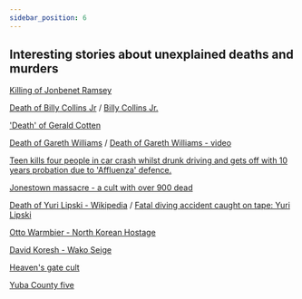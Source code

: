```yaml
---
sidebar_position: 6
---
```


## Interesting stories about unexplained deaths and murders

[Killing of Jonbenet Ramsey](https://en.wikipedia.org/wiki/Killing_of_JonBen%C3%A9t_Ramsey)

[Death of Billy Collins Jr](https://www.youtube.com/watch?v=kEVdywAtk50)
 / [Billy Collins Jr.](https://en.wikipedia.org/wiki/Billy_Collins_Jr.)

['Death' of Gerald Cotten](https://www.vanityfair.com/news/2019/11/the-strange-tale-of-quadriga-gerald-cotten)

[Death of Gareth Williams](https://en.wikipedia.org/wiki/Death_of_Gareth_Williams)
/ [Death of Gareth Williams - video](https://www.youtube.com/watch?v=ij7FqNh5gnQ)

[Teen kills four people in car crash whilst drunk driving and gets off with 10 years probation due to 'Affluenza' defence.](https://en.wikipedia.org/wiki/Ethan_Couch)

[Jonestown massacre - a cult with over 900 dead](https://en.wikipedia.org/wiki/Jonestown)

[Death of Yuri Lipski - Wikipedia](https://en.wikipedia.org/wiki/Blue_Hole_(Red_Sea)#Death_of_Yuri_Lipski) / 
[Fatal diving accident caught on tape: Yuri Lipski](https://www.youtube.com/watch?v=cRj0lymMMGs)

[Otto Warmbier - North Korean Hostage](https://www.gq.com/story/otto-warmbier-north-korea-american-hostage-true-story)

[David Koresh - Wako Seige](https://en.wikipedia.org/wiki/David_Koresh)

[Heaven's gate cult](https://en.wikipedia.org/wiki/Heaven%27s_Gate_(religious_group))

[Yuba County five](https://en.wikipedia.org/wiki/Yuba_County_Five)

